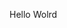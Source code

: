 Hello Wolrd










































































































































































































































































































































































































































































































































































































































































































































































































































































































